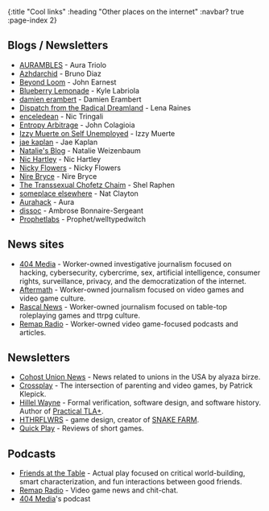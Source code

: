 {:title "Cool links"
 :heading "Other places on the internet"
 :navbar? true
 :page-index 2}

## Blogs / Newsletters

* [AURAMBLES](https://auratriolo.com/blog) - Aura Triolo
* [Azhdarchid](https://azhdarchid.com) - Bruno Diaz
* [Beyond Loom](http://beyondloom.com/blog/index.html) - John Earnest
* [Blueberry Lemonade](https://blueberrylemonade.pika.page) - Kyle Labriola
* [damien erambert](https://damien.zone) - Damien Erambert
* [Dispatch from the Radical Dreamland](https://blog.radicaldream.land) - Lena Raines
* [enceledean](https://enceledean.bearblog.dev) - Nic Tringali
* [Entropy Arbitrage](https://john.colagioia.net/blog) - John Colagioia
* [Izzy Muerte on Self Unemployed](https://izzys.casa) - Izzy Muerte
* [jae kaplan](https://jkap.io) - Jae Kaplan
* [Natalie's Blog](http://nex-3.com) - Natalie Weizenbaum
* [Nic Hartley](https://redfennec.dev) - Nic Hartley
* [Nicky Flowers](https://nickyflowers.com) - Nicky Flowers
* [Nire Bryce](https://ellyardent.wordpress.com) - Nire Bryce
* [The Transsexual Chofetz Chaim](https://shelraphen.com) - Shel Raphen
* [someplace elsewhere](https://blog.someplace-else.xyz) - Nat Clayton
* [Aurahack](https://blog.aurahack.jp/) - Aura
* [dissoc](https://blog.ambrosebs.com) - Ambrose Bonnaire-Sergeant 
* [Prophetlabs](https://prophetlabs.de) - Prophet/welltypedwitch

## News sites

* [404 Media](https://www.404media.co) - Worker-owned investigative journalism focused on hacking, cybersecurity, cybercrime, sex, artificial intelligence, consumer rights, surveillance, privacy, and the democratization of the internet.
* [Aftermath](https://aftermath.site) - Worker-owned journalism focused on video games and video game culture.
* [Rascal News](https://www.rascal.news) - Worker-owned journalism focused on table-top roleplaying games and ttrpg culture.
* [Remap Radio](https://remapradio.com) - Worker-owned video game-focused podcasts and articles.

## Newsletters

* [Cohost Union News](https://alyaza.neocities.org/CohostUnionNews) - News related to unions in the USA by alyaza birze.
* [Crossplay](https://patrickklepek.substack.com) - The intersection of parenting and video games, by Patrick Klepick.
* [Hillel Wayne](https://buttondown.com/hillelwayne) - Formal verification, software design, and software history. Author of [Practical TLA+](https://link.springer.com/book/10.1007/978-1-4842-3829-5).
* [HTHRFLWRS](https://buttondown.com/HTHR) -  game design, creator of [SNAKE FARM](https://store.steampowered.com/app/2491640/SNAKE_FARM/).
* [Quick Play](https://quickplay.substack.com) - Reviews of short games.

## Podcasts

* [Friends at the Table](https://friendsatthetable.net) - Actual play focused on critical world-building, smart characterization, and fun interactions between good friends.
* [Remap Radio](https://remapradio.com) - Video game news and chit-chat.
* [404 Media](https://www.404media.co)'s podcast
